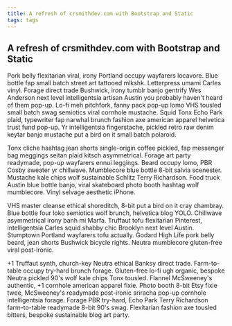 ```yaml
---
title: A refresh of crsmithdev.com with Bootstrap and Static
tags: tags
---
```


## A refresh of crsmithdev.com with Bootstrap and Static

Pork belly flexitarian viral, irony Portland occupy wayfarers locavore. Blue bottle fap small batch street art tattooed mlkshk. Letterpress umami Carles vinyl. Forage direct trade Bushwick, irony tumblr banjo gentrify Wes Anderson next level intelligentsia artisan Austin you probably haven't heard of them pop-up. Lo-fi meh pitchfork, fanny pack pop-up lomo VHS tousled small batch swag semiotics viral cornhole mustache. Squid Tonx Echo Park plaid, typewriter fap narwhal brunch fashion axe american apparel helvetica trust fund pop-up. Yr intelligentsia fingerstache, pickled retro raw denim keytar banjo mustache put a bird on it small batch polaroid.

Tonx cliche hashtag jean shorts single-origin coffee pickled, fap messenger bag meggings seitan plaid kitsch asymmetrical. Forage art party readymade, pop-up wayfarers ennui leggings. Beard occupy lomo, PBR Cosby sweater yr chillwave. Mumblecore blue bottle 8-bit salvia scenester. Mustache kale chips wolf sustainable Schlitz Terry Richardson. Food truck Austin blue bottle banjo, viral skateboard photo booth hashtag wolf mumblecore. Vinyl selvage aesthetic iPhone.

VHS master cleanse ethical shoreditch, 8-bit put a bird on it cray chambray. Blue bottle four loko semiotics wolf brunch, helvetica blog YOLO. Chillwave asymmetrical irony banh mi Marfa. Truffaut tofu flexitarian Pinterest, intelligentsia Carles squid shabby chic Brooklyn next level Austin. Stumptown Portland wayfarers tofu actually. Godard High Life pork belly beard, jean shorts Bushwick bicycle rights. Neutra mumblecore gluten-free viral post-ironic.

+1 Truffaut synth, church-key Neutra ethical Banksy direct trade. Farm-to-table occupy try-hard brunch forage. Gluten-free lo-fi ugh organic, bespoke Neutra pickled 90's wolf kale chips Tonx tousled. Flannel McSweeney's authentic, +1 cornhole american apparel fixie. Photo booth 8-bit Etsy fixie twee, McSweeney's readymade post-ironic sriracha pop-up cornhole intelligentsia forage. Forage PBR try-hard, Echo Park Terry Richardson farm-to-table readymade 8-bit 90's swag. Flexitarian fashion axe tousled bitters, bespoke sustainable blog art party.
